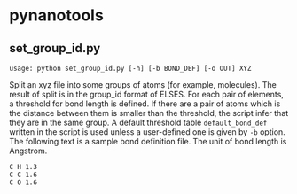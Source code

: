 # pynanotools

## set_group_id.py
```
usage: python set_group_id.py [-h] [-b BOND_DEF] [-o OUT] XYZ
```
Split an xyz file into some groups of atoms (for example, molecules).
The result of split is in the group_id format of ELSES.
For each pair of elements, a threshold for bond length is defined.
If there are a pair of atoms which is the distance between them is smaller than the threshold, the script infer that they are in the same group.
A default threshold table `default_bond_def` written in the script is used unless a user-defined one is given by `-b` option.
The following text is a sample bond definition file.
The unit of bond length is Angstrom.
```
C H 1.3
C C 1.6
C O 1.6
```
